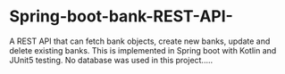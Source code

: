 # Spring-boot-bank-REST-API-
A REST API that can fetch bank objects, create new banks, update and delete existing banks. This is implemented in Spring boot with Kotlin and JUnit5 testing.
No database was used in this project.....
